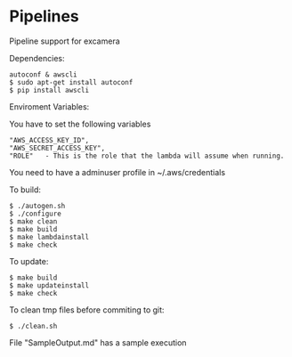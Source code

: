 # Pipelines
Pipeline support for excamera

Dependencies:

	autoconf & awscli
	$ sudo apt-get install autoconf
	$ pip install awscli

Enviroment Variables:

You have to set the following variables

	"AWS_ACCESS_KEY_ID", 
	"AWS_SECRET_ACCESS_KEY",
	"ROLE"   - This is the role that the lambda will assume when running.

You need to have a adminuser profile in ~/.aws/credentials

To build:

	$ ./autogen.sh
	$ ./configure
	$ make clean
	$ make build
	$ make lambdainstall
	$ make check

To update:
	
	$ make build
	$ make updateinstall
	$ make check

To clean tmp files before commiting to git:

	$ ./clean.sh
File "SampleOutput.md" has a sample execution
